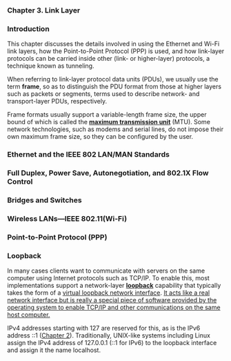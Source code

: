 ### **Chapter 3. Link Layer**

### Introduction

This chapter discusses the details involved in using the Ethernet and Wi-Fi link layers, how the Point-to-Point Protocol (PPP) is used, and how link-layer protocols can be carried inside other (link- or higher-layer) protocols, a technique known as tunneling.

When referring to link-layer protocol data units (PDUs), we usually use the term **frame**, so as to distinguish the PDU format from those at higher layers such as packets or segments, terms used to describe network- and transport-layer PDUs, respectively.

Frame formats usually support a variable-length frame size, the upper bound of which is called the [**maximum transmission unit**](https://en.wikipedia.org/wiki/Maximum_transmission_unit) (MTU). Some network technologies, such as modems and serial lines, do not impose their own maximum frame size, so they can be configured by the user.


### Ethernet and the IEEE 802 LAN/MAN Standards

### Full Duplex, Power Save, Autonegotiation, and 802.1X Flow Control

### Bridges and Switches

### Wireless LANs—IEEE 802.11(Wi-Fi)

### Point-to-Point Protocol (PPP)

### Loopback

In many cases clients want to communicate with servers on the same computer using Internet protocols such as TCP/IP. To enable this, most implementations support a network-layer [**loopback**](https://en.wikipedia.org/wiki/Loopback) capability that typically takes the form of a [virtual loopback network interface](https://en.wikipedia.org/wiki/Localhost). <u>It acts like a real network interface but is really a special piece of software provided by the operating system to enable TCP/IP and other communications on the same host computer.</u>

IPv4 addresses starting with 127 are reserved for this, as is the IPv6 address ::1 ([Chapter 2](ch2.md)). Traditionally, UNIX-like systems including Linux assign the IPv4 address of 127.0.0.1 (::1 for IPv6) to the loopback interface and assign it the name localhost.
